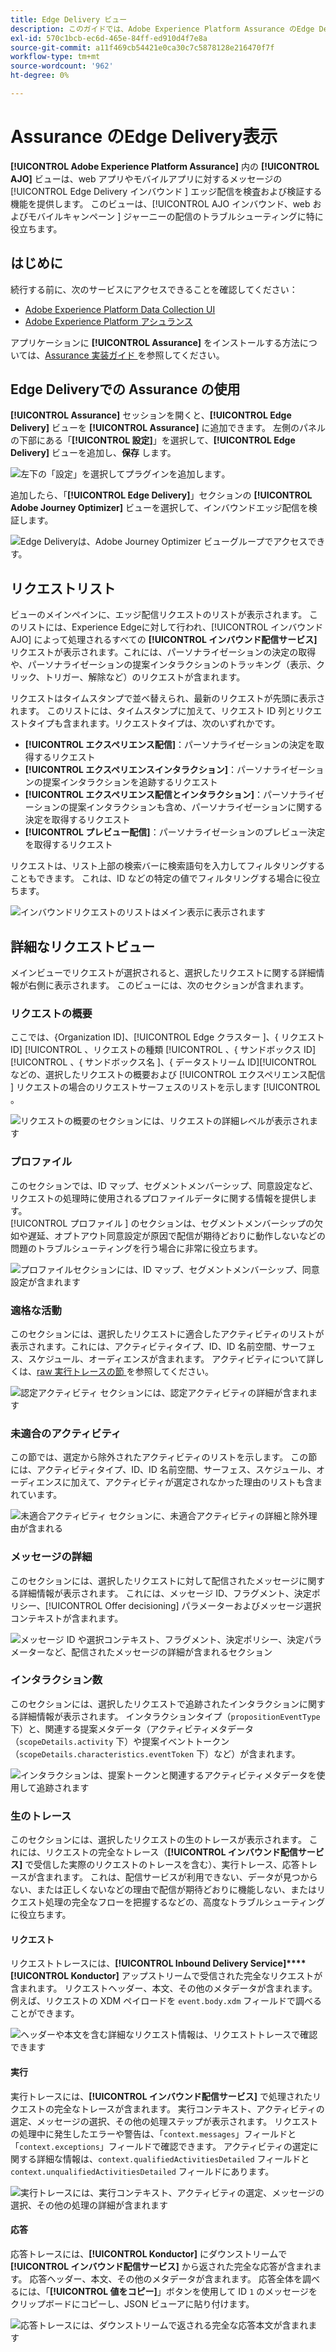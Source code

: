 ```yaml
---
title: Edge Delivery ビュー
description: このガイドでは、Adobe Experience Platform Assurance のEdge Delivery ビューについて詳しく説明します。
exl-id: 570c1bcb-ec6d-465e-84ff-ed910d4f7e8a
source-git-commit: a11f469cb54421e0ca30c7c5878128e216470f7f
workflow-type: tm+mt
source-wordcount: '962'
ht-degree: 0%

---
```


# Assurance のEdge Delivery表示

**[!UICONTROL Adobe Experience Platform Assurance]** 内の **[!UICONTROL AJO]** ビューは、web アプリやモバイルアプリに対するメッセージの [!UICONTROL Edge Delivery インバウンド ] エッジ配信を検査および検証する機能を提供します。 このビューは、[!UICONTROL AJO インバウンド、web およびモバイルキャンペーン ] ジャーニーの配信のトラブルシューティングに特に役立ちます。

## はじめに

続行する前に、次のサービスにアクセスできることを確認してください：

- [Adobe Experience Platform Data Collection UI](https://experience.adobe.com/#/data-collection/)
- [Adobe Experience Platform アシュランス ](https://experience.adobe.com/assurance)

アプリケーションに **[!UICONTROL Assurance]** をインストールする方法については、[Assurance 実装ガイド ](../tutorials/implement-assurance.md) を参照してください。

## Edge Deliveryでの Assurance の使用

**[!UICONTROL Assurance]** セッションを開くと、**[!UICONTROL Edge Delivery]** ビューを **[!UICONTROL Assurance]** に追加できます。 左側のパネルの下部にある「**[!UICONTROL 設定]**」を選択して、**[!UICONTROL Edge Delivery]** ビューを追加し、**保存** します。

![ 左下の「設定」を選択してプラグインを追加します ](./images/edge-delivery/add-plugin.png)。

追加したら、「**[!UICONTROL Edge Delivery]**」セクションの **[!UICONTROL Adobe Journey Optimizer]** ビューを選択して、インバウンドエッジ配信を検証します。

![Edge Deliveryは、Adobe Journey Optimizer ビューグループでアクセスでき ](./images/edge-delivery/ajo-plugins.png) す。

## リクエストリスト

ビューのメインペインに、エッジ配信リクエストのリストが表示されます。 このリストには、Experience Edgeに対して行われ、[!UICONTROL  インバウンドAJO] によって処理されるすべての **[!UICONTROL インバウンド配信サービス]** リクエストが表示されます。これには、パーソナライゼーションの決定の取得や、パーソナライゼーションの提案インタラクションのトラッキング（表示、クリック、トリガー、解除など）のリクエストが含まれます。

リクエストはタイムスタンプで並べ替えられ、最新のリクエストが先頭に表示されます。 このリストには、タイムスタンプに加えて、リクエスト ID 列とリクエストタイプも含まれます。リクエストタイプは、次のいずれかです。

- **[!UICONTROL エクスペリエンス配信]**：パーソナライゼーションの決定を取得するリクエスト
- **[!UICONTROL エクスペリエンスインタラクション]**：パーソナライゼーションの提案インタラクションを追跡するリクエスト
- **[!UICONTROL エクスペリエンス配信とインタラクション]**：パーソナライゼーションの提案インタラクションも含め、パーソナライゼーションに関する決定を取得するリクエスト
- **[!UICONTROL プレビュー配信]**：パーソナライゼーションのプレビュー決定を取得するリクエスト

リクエストは、リスト上部の検索バーに検索語句を入力してフィルタリングすることもできます。 これは、ID などの特定の値でフィルタリングする場合に役立ちます。

![ インバウンドリクエストのリストはメイン表示に表示されます ](./images/edge-delivery/request-list.png)

## 詳細なリクエストビュー

メインビューでリクエストが選択されると、選択したリクエストに関する詳細情報が右側に表示されます。 このビューには、次のセクションが含まれます。

### リクエストの概要

ここでは、{Organization ID]、[!UICONTROL Edge クラスター ]、{ リクエスト ID]  [!UICONTROL 、リクエストの種類 [!UICONTROL 、{ サンドボックス ID] [!UICONTROL 、{ サンドボックス名 ]、{ データストリーム ID][!UICONTROL  などの、選択したリクエストの概要および [!UICONTROL  エクスペリエンス配信 ] リクエストの場合のリクエストサーフェスのリストを示します [!UICONTROL 。

![ リクエストの概要のセクションには、リクエストの詳細レベルが表示されます ](./images/edge-delivery/request-overview.png)

### プロファイル

このセクションでは、ID マップ、セグメントメンバーシップ、同意設定など、リクエストの処理時に使用されるプロファイルデータに関する情報を提供します。\
[!UICONTROL  プロファイル ] のセクションは、セグメントメンバーシップの欠如や遅延、オプトアウト同意設定が原因で配信が期待どおりに動作しないなどの問題のトラブルシューティングを行う場合に非常に役立ちます。

![ プロファイルセクションには、ID マップ、セグメントメンバーシップ、同意設定が含まれます ](./images/edge-delivery/profile.png)

### 適格な活動

このセクションには、選択したリクエストに適合したアクティビティのリストが表示されます。これには、アクティビティタイプ、ID、ID 名前空間、サーフェス、スケジュール、オーディエンスが含まれます。 アクティビティについて詳しくは、[raw 実行トレースの節 ](#execution) を参照してください。

![ 認定アクティビティ セクションには、認定アクティビティの詳細が含まれます ](./images/edge-delivery/qualified-activities.png)

### 未適合のアクティビティ

この節では、選定から除外されたアクティビティのリストを示します。 この節には、アクティビティタイプ、ID、ID 名前空間、サーフェス、スケジュール、オーディエンスに加えて、アクティビティが選定されなかった理由のリストも含まれています。

![ 未適合アクティビティ セクションに、未適合アクティビティの詳細と除外理由が含まれる ](./images/edge-delivery/unqualified-activities.png)

### メッセージの詳細

このセクションには、選択したリクエストに対して配信されたメッセージに関する詳細情報が表示されます。 これには、メッセージ ID、フラグメント、決定ポリシー、[!UICONTROL Offer decisioning] パラメーターおよびメッセージ選択コンテキストが含まれます。

![ メッセージ ID や選択コンテキスト、フラグメント、決定ポリシー、決定パラメーターなど、配信されたメッセージの詳細が含まれるセクション ](./images/edge-delivery/message-details.png)

### インタラクション数

このセクションには、選択したリクエストで追跡されたインタラクションに関する詳細情報が表示されます。 インタラクションタイプ（`propositionEventType` 下）と、関連する提案メタデータ（アクティビティメタデータ（`scopeDetails.activity` 下）や提案イベントトークン（`scopeDetails.characteristics.eventToken` 下）など）が含まれます。

![ インタラクションは、提案トークンと関連するアクティビティメタデータを使用して追跡されます ](./images/edge-delivery/interactions.png)

### 生のトレース

このセクションには、選択したリクエストの生のトレースが表示されます。 これには、リクエストの完全なトレース（**[!UICONTROL インバウンド配信サービス]** で受信した実際のリクエストのトレースを含む）、実行トレース、応答トレースが含まれます。 これは、配信サービスが利用できない、データが見つからない、または正しくないなどの理由で配信が期待どおりに機能しない、またはリクエスト処理の完全なフローを把握するなどの、高度なトラブルシューティングに役立ちます。

#### リクエスト

リクエストトレースには、**[!UICONTROL Inbound Delivery Service]****[!UICONTROL Konductor]** アップストリームで受信された完全なリクエストが含まれます。 リクエストヘッダー、本文、その他のメタデータが含まれます。 例えば、リクエストの XDM ペイロードを `event.body.xdm` フィールドで調べることができます。

![ ヘッダーや本文を含む詳細なリクエスト情報は、リクエストトレースで確認できます ](./images/edge-delivery/request.png)

#### 実行

実行トレースには、**[!UICONTROL インバウンド配信サービス]** で処理されたリクエストの完全なトレースが含まれます。 実行コンテキスト、アクティビティの選定、メッセージの選択、その他の処理ステップが表示されます。 リクエストの処理中に発生したエラーや警告は、「`context.messages`」フィールドと「`context.exceptions`」フィールドで確認できます。 アクティビティの選定に関する詳細な情報は、`context.qualifiedActivitiesDetailed` フィールドと `context.unqualifiedActivitiesDetailed` フィールドにあります。

![ 実行トレースには、実行コンテキスト、アクティビティの選定、メッセージの選択、その他の処理の詳細が含まれます ](./images/edge-delivery/execution.png)

#### 応答

応答トレースには、**[!UICONTROL Konductor]** にダウンストリームで **[!UICONTROL インバウンド配信サービス]** から返された完全な応答が含まれます。 応答ヘッダー、本文、その他のメタデータが含まれます。 応答全体を調べるには、「**[!UICONTROL 値をコピー]**」ボタンを使用して ID `1` のメッセージをクリップボードにコピーし、JSON ビューアに貼り付けます。

![ 応答トレースには、ダウンストリームで返される完全な応答本文が含まれます ](./images/edge-delivery/response.png)
